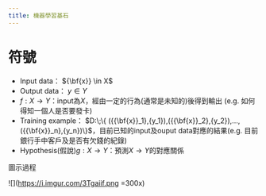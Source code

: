 ```yaml
---
title: 機器學習基石
---
```


# 符號
- Input data： ${\bf{x}} \in X$
- Output data： $y \in Y$
- $f:X \to Y$：input為$X$，經由一定的行為(通常是未知的)後得到輸出  (e.g. 如何得知一個人是否要發卡)
- Training example： $D:\;\{ ({{\bf{x}}_1},{y_1}),({{\bf{x}}_2},{y_2}),...,({{\bf{x}}_n},{y_n})\}$，目前已知的input及ouput data對應的結果(e.g. 目前銀行手中客戶及是否有欠錢的紀錄)
- Hypothesis(假說)$g:X \to Y$：預測$X \to Y$的對應關係

圖示過程

![](https://i.imgur.com/3Tgaiif.png  =300x)
